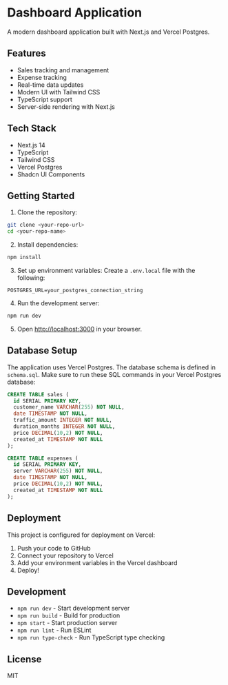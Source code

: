 # Dashboard Application

A modern dashboard application built with Next.js and Vercel Postgres.

## Features

- Sales tracking and management
- Expense tracking
- Real-time data updates
- Modern UI with Tailwind CSS
- TypeScript support
- Server-side rendering with Next.js

## Tech Stack

- Next.js 14
- TypeScript
- Tailwind CSS
- Vercel Postgres
- Shadcn UI Components

## Getting Started

1. Clone the repository:
```bash
git clone <your-repo-url>
cd <your-repo-name>
```

2. Install dependencies:
```bash
npm install
```

3. Set up environment variables:
Create a `.env.local` file with the following:
```
POSTGRES_URL=your_postgres_connection_string
```

4. Run the development server:
```bash
npm run dev
```

5. Open [http://localhost:3000](http://localhost:3000) in your browser.

## Database Setup

The application uses Vercel Postgres. The database schema is defined in `schema.sql`. Make sure to run these SQL commands in your Vercel Postgres database:

```sql
CREATE TABLE sales (
  id SERIAL PRIMARY KEY,
  customer_name VARCHAR(255) NOT NULL,
  date TIMESTAMP NOT NULL,
  traffic_amount INTEGER NOT NULL,
  duration_months INTEGER NOT NULL,
  price DECIMAL(10,2) NOT NULL,
  created_at TIMESTAMP NOT NULL
);

CREATE TABLE expenses (
  id SERIAL PRIMARY KEY,
  server VARCHAR(255) NOT NULL,
  date TIMESTAMP NOT NULL,
  price DECIMAL(10,2) NOT NULL,
  created_at TIMESTAMP NOT NULL
);
```

## Deployment

This project is configured for deployment on Vercel:

1. Push your code to GitHub
2. Connect your repository to Vercel
3. Add your environment variables in the Vercel dashboard
4. Deploy!

## Development

- `npm run dev` - Start development server
- `npm run build` - Build for production
- `npm start` - Start production server
- `npm run lint` - Run ESLint
- `npm run type-check` - Run TypeScript type checking

## License

MIT
